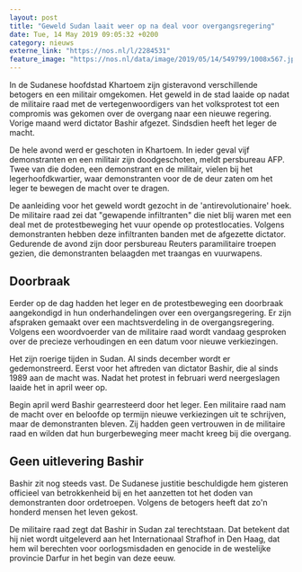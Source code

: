 ```yaml
---
layout: post
title: "Geweld Sudan laait weer op na deal voor overgangsregering"
date: Tue, 14 May 2019 09:05:32 +0200
category: nieuws
externe_link: "https://nos.nl/l/2284531"
feature_image: "https://nos.nl/data/image/2019/05/14/549799/1008x567.jpg"
---
```


<p>In de Sudanese hoofdstad Khartoem zijn gisteravond verschillende betogers en een militair omgekomen. Het geweld in de stad laaide op nadat de militaire raad met de vertegenwoordigers van het volksprotest tot een compromis was gekomen over de overgang naar een nieuwe regering. Vorige maand werd dictator Bashir afgezet. Sindsdien heeft het leger de macht.</p>
<p>De hele avond werd er geschoten in Khartoem. In ieder geval vijf demonstranten en een militair zijn doodgeschoten, meldt persbureau AFP. Twee van die doden, een demonstrant en de militair, vielen bij het legerhoofdkwartier, waar demonstranten voor de de deur zaten om het leger te bewegen de macht over te dragen.</p>
<p>De aanleiding voor het geweld wordt gezocht in de 'antirevolutionaire' hoek. De militaire raad zei dat "gewapende infiltranten" die niet blij waren met een deal met de protestbeweging het vuur opende op protestlocaties. Volgens demonstranten hebben deze infiltranten banden met de afgezette dictator. Gedurende de avond zijn door persbureau Reuters paramilitaire troepen gezien, die demonstranten belaagden met traangas en vuurwapens.</p>
<h2>Doorbraak</h2>
<p>Eerder op de dag hadden het leger en de protestbeweging een doorbraak aangekondigd in hun onderhandelingen over een overgangsregering. Er zijn afspraken gemaakt over een machtsverdeling in de overgangsregering. Volgens een woordvoerder van de militaire raad wordt vandaag gesproken over de precieze verhoudingen en een datum voor nieuwe verkiezingen.</p>
<p>Het zijn roerige tijden in Sudan. Al sinds december wordt er gedemonstreerd. Eerst voor het aftreden van dictator Bashir, die al sinds 1989 aan de macht was. Nadat het protest in februari werd neergeslagen laaide het in april weer op.</p>
<p>Begin april werd Bashir gearresteerd door het leger. Een militaire raad nam de macht over en beloofde op termijn nieuwe verkiezingen uit te schrijven, maar de demonstranten bleven. Zij hadden geen vertrouwen in de militaire raad en wilden dat hun burgerbeweging meer macht kreeg bij die overgang.</p>
<h2>Geen uitlevering Bashir</h2>
<p>Bashir zit nog steeds vast. De Sudanese justitie beschuldigde hem gisteren officieel van betrokkenheid bij en het aanzetten tot het doden van demonstranten door ordetroepen. Volgens de betogers heeft dat zo'n honderd mensen het leven gekost.</p>
<p>De militaire raad zegt dat Bashir in Sudan zal terechtstaan. Dat betekent dat hij niet wordt uitgeleverd aan het Internationaal Strafhof in Den Haag, dat hem wil berechten voor oorlogsmisdaden en genocide in de westelijke provincie Darfur in het begin van deze eeuw.</p>
